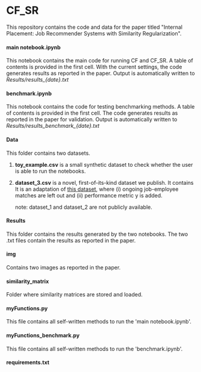 # CF_SR
This repository contains the code and data for the paper titled "Internal Placement: Job Recommender Systems with Similarity Regularization".

#### main notebook.ipynb
This notebook contains the main code for running CF and CF_SR. A table of contents is provided in the first cell.
With the current settings, the code generates results as reported in the paper. 
Output is automatically written to *Results/results_{date}.txt*

#### benchmark.ipynb
This notebook contains the code for testing benchmarking methods. A table of contents is provided in the first cell.
The code generates results as reported in the paper for validation. 
Output is automatically written to *Results/results_benchmark_{date}.txt*

#### Data
This folder contains two datasets. 
1. **toy_example.csv** is a small synthetic dataset to check whether the user is able to run the notebooks. 
2. **dataset_3.csv** is a novel, first-of-its-kind dataset we publish. It contains It is an adaptation of [this dataset](https://github.com/SimonDeVos/Anonymous_HR_event_log), where (i) ongoing job-employee matches are left out and (ii) performance metric y is added.

	note: dataset_1 and dataset_2 are not publicly available.

#### Results
This folder contains the results generated by the two notebooks. 
The two .txt files contain the results as reported in the paper.

#### img
Contains two images as reported in the paper.

#### similarity_matrix
Folder where similarity matrices are stored and loaded.

#### myFunctions.py
This file contains all self-written methods to run the 'main notebook.ipynb'.

#### myFunctions_benchmark.py
This file contains all self-written methods to run the 'benchmark.ipynb'.

#### requirements.txt


